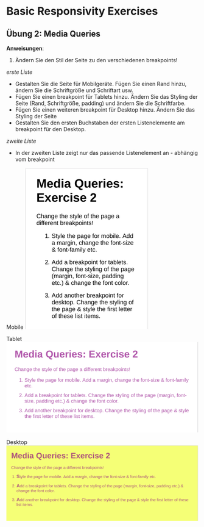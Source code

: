 # Basic Responsivity Exercises

## Übung 2: Media Queries 

**Anweisungen**:

1. Ändern Sie den Stil der Seite zu den verschiedenen breakpoints!

*erste Liste*
* Gestalten Sie die Seite für Mobilgeräte. Fügen Sie einen Rand hinzu, ändern Sie die Schriftgröße und Schriftart usw.
* Fügen Sie einen breakpoint für Tablets hinzu. Ändern Sie das Styling der Seite (Rand, Schriftgröße, padding) und ändern Sie die Schriftfarbe.
* Fügen Sie einen weiteren breakpoint für Desktop hinzu. Ändern Sie das Styling der Seite
* Gestalten Sie den ersten Buchstaben der ersten Listenelemente am breakpoint für den Desktop.

*zweite Liste*
* In der zweiten Liste zeigt nur das passende Listenelement an - abhängig vom breakpoint


Mobile 
![alt-text](/reference-images/reference-image-mobile.png "Reference Mobile")

Tablet 
![alt-text](/reference-images/reference-image-tablet.png "Reference Tablet")

Desktop 
![alt-text](/reference-images/reference-image-desktop.png "Reference Desktop")
